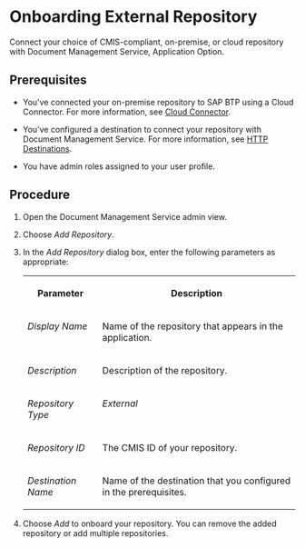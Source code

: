 <!-- loioba12e12e280845169a15ca7ac010cb64 -->

# Onboarding External Repository

Connect your choice of CMIS-compliant, on-premise, or cloud repository with Document Management Service, Application Option.



<a name="loioba12e12e280845169a15ca7ac010cb64__prereq_bzc_h1w_clb"/>

## Prerequisites

-   You’ve connected your on-premise repository to SAP BTP using a Cloud Connector. For more information, see [Cloud Connector](https://help.sap.com/viewer/cca91383641e40ffbe03bdc78f00f681/Cloud/en-US/e6c7616abb5710148cfcf3e75d96d596.html).

-   You’ve configured a destination to connect your repository with Document Management Service. For more information, see [HTTP Destinations](https://help.sap.com/viewer/cca91383641e40ffbe03bdc78f00f681/Cloud/en-US/42a0e6b966924f2e902090bdf435e1b2.html).

-   You have admin roles assigned to your user profile.




## Procedure

1.  Open the Document Management Service admin view.

2.  Choose *Add Repository*.

3.  In the *Add Repository* dialog box, enter the following parameters as appropriate:


    <table>
    <tr>
    <th valign="top">

    Parameter


    
    </th>
    <th valign="top">

    Description


    
    </th>
    </tr>
    <tr>
    <td valign="top">
    
    *Display Name*


    
    </td>
    <td valign="top">
    
    Name of the repository that appears in the application.


    
    </td>
    </tr>
    <tr>
    <td valign="top">
    
    *Description*


    
    </td>
    <td valign="top">
    
    Description of the repository.


    
    </td>
    </tr>
    <tr>
    <td valign="top">
    
    *Repository Type*


    
    </td>
    <td valign="top">
    
    *External* 


    
    </td>
    </tr>
    <tr>
    <td valign="top">
    
    *Repository ID*


    
    </td>
    <td valign="top">
    
    The CMIS ID of your repository.


    
    </td>
    </tr>
    <tr>
    <td valign="top">
    
    *Destination Name*


    
    </td>
    <td valign="top">
    
    Name of the destination that you configured in the prerequisites.


    
    </td>
    </tr>
    </table>
    
4.  Choose *Add* to onboard your repository. You can remove the added repository or add multiple repositories.


